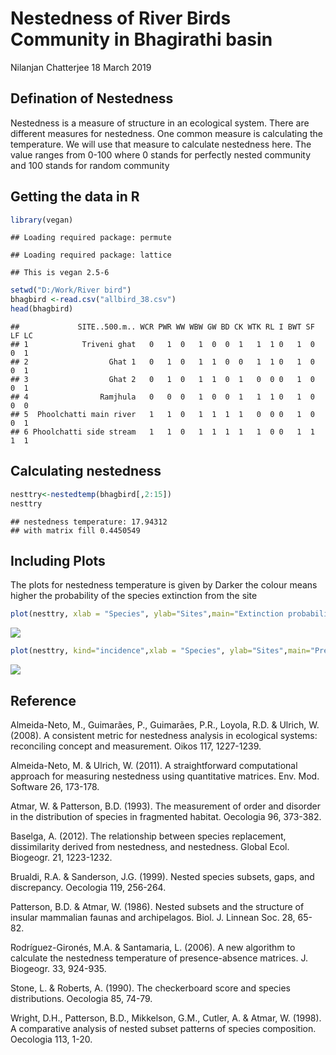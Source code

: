 Nestedness of River Birds Community in Bhagirathi basin
================
Nilanjan Chatterjee
18 March 2019

Defination of Nestedness
------------------------

Nestedness is a measure of structure in an ecological system. There are different measures for nestedness. One common measure is calculating the temperature. We will use that measure to calculate nestedness here. The value ranges from 0-100 where 0 stands for perfectly nested community and 100 stands for random community

Getting the data in R
---------------------

``` r
library(vegan)
```

    ## Loading required package: permute

    ## Loading required package: lattice

    ## This is vegan 2.5-6

``` r
setwd("D:/Work/River bird")
bhagbird <-read.csv("allbird_38.csv")
head(bhagbird)
```

    ##             SITE..500.m.. WCR PWR WW WBW GW BD CK WTK RL I BWT SF LF LC
    ## 1            Triveni ghat   0   1  0   1  0  0  1   1  1 0   1  0  0  1
    ## 2                  Ghat 1   0   1  0   1  1  0  0   1  1 0   1  0  0  1
    ## 3                  Ghat 2   0   1  0   1  1  0  1   0  0 0   1  0  0  1
    ## 4                Ramjhula   0   0  0   1  0  0  1   1  1 0   1  0  0  0
    ## 5  Phoolchatti main river   1   1  0   1  1  1  1   0  0 0   1  0  0  1
    ## 6 Phoolchatti side stream   1   1  0   1  1  1  1   1  0 0   1  1  1  1

Calculating nestedness
----------------------

``` r
nesttry<-nestedtemp(bhagbird[,2:15])
nesttry
```

    ## nestedness temperature: 17.94312 
    ## with matrix fill 0.4450549

Including Plots
---------------

The plots for nestedness temperature is given by Darker the colour means higher the probability of the species extinction from the site

``` r
plot(nesttry, xlab = "Species", ylab="Sites",main="Extinction probability")
```

![](Nestednedss_Riverbirds1_files/figure-markdown_github/unnamed-chunk-3-1.png)

``` r
plot(nesttry, kind="incidence",xlab = "Species", ylab="Sites",main="Presence-absence")
```

![](Nestednedss_Riverbirds1_files/figure-markdown_github/unnamed-chunk-3-2.png)

Reference
---------

Almeida-Neto, M., Guimarães, P., Guimarães, P.R., Loyola, R.D. & Ulrich, W. (2008). A consistent metric for nestedness analysis in ecological systems: reconciling concept and measurement. Oikos 117, 1227-1239.

Almeida-Neto, M. & Ulrich, W. (2011). A straightforward computational approach for measuring nestedness using quantitative matrices. Env. Mod. Software 26, 173-178.

Atmar, W. & Patterson, B.D. (1993). The measurement of order and disorder in the distribution of species in fragmented habitat. Oecologia 96, 373-382.

Baselga, A. (2012). The relationship between species replacement, dissimilarity derived from nestedness, and nestedness. Global Ecol. Biogeogr. 21, 1223-1232.

Brualdi, R.A. & Sanderson, J.G. (1999). Nested species subsets, gaps, and discrepancy. Oecologia 119, 256-264.

Patterson, B.D. & Atmar, W. (1986). Nested subsets and the structure of insular mammalian faunas and archipelagos. Biol. J. Linnean Soc. 28, 65-82.

Rodríguez-Gironés, M.A. & Santamaria, L. (2006). A new algorithm to calculate the nestedness temperature of presence-absence matrices. J. Biogeogr. 33, 924-935.

Stone, L. & Roberts, A. (1990). The checkerboard score and species distributions. Oecologia 85, 74-79.

Wright, D.H., Patterson, B.D., Mikkelson, G.M., Cutler, A. & Atmar, W. (1998). A comparative analysis of nested subset patterns of species composition. Oecologia 113, 1-20.

